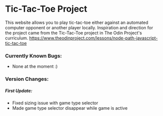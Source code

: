 # Tic-Tac-Toe Project

This website allows you to play tic-tac-toe either against an automated computer opponent or another player locally. Inspiration and direction for the project came from the Tic-Tac-Toe project in The Odin Project's curriculum. https://www.theodinproject.com/lessons/node-path-javascript-tic-tac-toe

### Currently Known Bugs:
- None at the moment  :)

### Version Changes:
##### First Update:
- Fixed sizing issue with game type selector
- Made game type selector disappear while game is active






